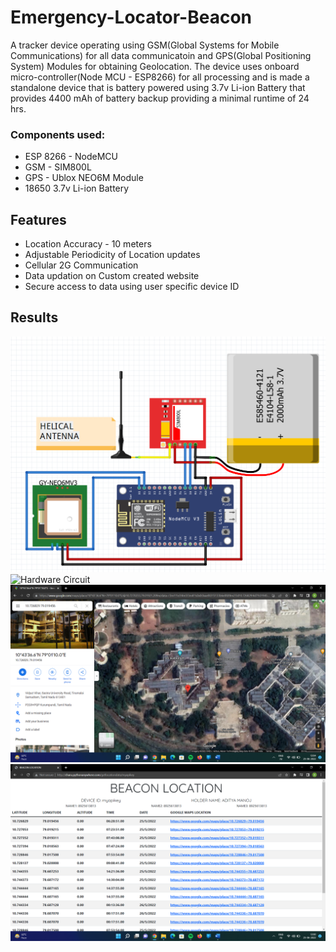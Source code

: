 # Emergency-Locator-Beacon
A tracker device operating using GSM(Global Systems for Mobile Communications) for all data communicatoin and GPS(Global Positioning System) Modules for obtaining Geolocation. The device uses onboard micro-controller(Node MCU - ESP8266) for all processing and is made a standalone device that is battery powered using 3.7v Li-ion Battery that provides 4400 mAh of battery backup providing a minimal runtime of 24 hrs. 

### Components used:
 - ESP 8266 - NodeMCU
 - GSM - SIM800L
 - GPS - Ublox NEO6M Module
 - 18650 3.7v Li-ion Battery

## Features
 - Location Accuracy - 10 meters
 - Adjustable Periodicity of Location updates
 - Cellular 2G Communication
 - Data updation on Custom created website
 - Secure access to data using user specific device ID

## Results
![Circuit Designed using Fritzing](https://github.com/Aditya-Manoj/Emergency-Locator-Beacon/blob/main/assets/images/fritzing%20circuit.png)
![Hardware Circuit](https://github.com/Aditya-Manoj/Emergency-Locator-Beacon/blob/main/assets/images/circuit.png)
![Obtained location on Google Maps](https://github.com/Aditya-Manoj/Emergency-Locator-Beacon/blob/main/assets/images/Google%20Maps%20Location.png)
![Periodic display of Location Data on Website](https://github.com/Aditya-Manoj/Emergency-Locator-Beacon/blob/main/assets/images/webpage%201.png)